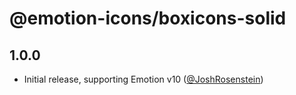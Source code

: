 # @emotion-icons/boxicons-solid

## 1.0.0

- Initial release, supporting Emotion v10 ([@JoshRosenstein](https://github.com/JoshRosenstein))
